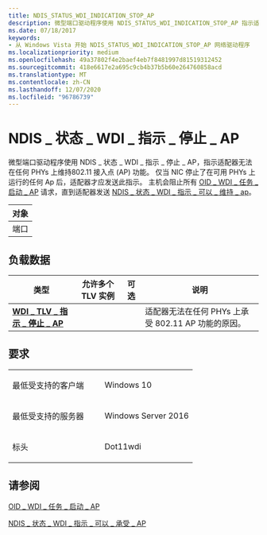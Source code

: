 ```yaml
---
title: NDIS_STATUS_WDI_INDICATION_STOP_AP
description: 微型端口驱动程序使用 NDIS_STATUS_WDI_INDICATION_STOP_AP 指示适配器无法在任何 PHYs 上维持802.11 接入点 (AP) 功能。
ms.date: 07/18/2017
keywords:
- 从 Windows Vista 开始 NDIS_STATUS_WDI_INDICATION_STOP_AP 网络驱动程序
ms.localizationpriority: medium
ms.openlocfilehash: 49a37802f4e2baef4eb7f8481997d81519312452
ms.sourcegitcommit: 418e6617e2a695c9cb4b37b5b60e264760858acd
ms.translationtype: MT
ms.contentlocale: zh-CN
ms.lasthandoff: 12/07/2020
ms.locfileid: "96786739"
---
```

# <a name="ndis_status_wdi_indication_stop_ap"></a>NDIS \_ 状态 \_ WDI \_ 指示 \_ 停止 \_ AP


微型端口驱动程序使用 NDIS \_ 状态 \_ WDI \_ 指示 \_ 停止 \_ AP，指示适配器无法在任何 PHYs 上维持802.11 接入点 (AP) 功能。 仅当 NIC 停止了在可用 PHYs 上运行的任何 Ap 后，适配器才应发送此指示。 主机会阻止所有 [OID \_ WDI \_ 任务 \_ 启动 \_ AP](oid-wdi-task-start-ap.md) 请求，直到适配器发送 [NDIS \_ 状态 \_ WDI \_ 指示 \_ 可以 \_ 维持 \_ ap](ndis-status-wdi-indication-can-sustain-ap.md)。

| 对象 |
|--------|
| 端口   |

 

## <a name="payload-data"></a>负载数据


| 类型                                                                      | 允许多个 TLV 实例 | 可选 | 说明                                                                       |
|---------------------------------------------------------------------------|--------------------------------|----------|-----------------------------------------------------------------------------------|
| [**WDI \_ TLV \_ 指示 \_ 停止 \_ AP**](./wdi-tlv-indication-stop-ap.md) |                                |          | 适配器无法在任何 PHYs 上承受 802.11 AP 功能的原因。 |

 

<a name="requirements"></a>要求
------------

<table>
<colgroup>
<col width="50%" />
<col width="50%" />
</colgroup>
<tbody>
<tr class="odd">
<td><p>最低受支持的客户端</p></td>
<td><p>Windows 10</p></td>
</tr>
<tr class="even">
<td><p>最低受支持的服务器</p></td>
<td><p>Windows Server 2016</p></td>
</tr>
<tr class="odd">
<td><p>标头</p></td>
<td>Dot11wdi</td>
</tr>
</tbody>
</table>

## <a name="see-also"></a>请参阅


[OID \_ WDI \_ 任务 \_ 启动 \_ AP](oid-wdi-task-start-ap.md)

[NDIS \_ 状态 \_ WDI \_ 指示 \_ 可以 \_ 承受 \_ AP](ndis-status-wdi-indication-can-sustain-ap.md)

 

